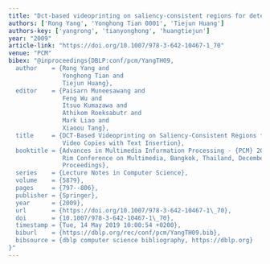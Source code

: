```yaml
---
title: "Dct-based videoprinting on saliency-consistent regions for detecting video copies with text insertion"
authors: ['Rong Yang', 'Yonghong Tian 0001', 'Tiejun Huang']
authors-key: ['yangrong', 'tianyonghong', 'huangtiejun']
year: "2009"
article-link: "https://doi.org/10.1007/978-3-642-10467-1_70"
venue: "PCM"
bibex: "@inproceedings{DBLP:conf/pcm/YangTH09,
  author    = {Rong Yang and
               Yonghong Tian and
               Tiejun Huang},
  editor    = {Paisarn Muneesawang and
               Feng Wu and
               Itsuo Kumazawa and
               Athikom Roeksabutr and
               Mark Liao and
               Xiaoou Tang},
  title     = {DCT-Based Videoprinting on Saliency-Consistent Regions for Detecting
               Video Copies with Text Insertion},
  booktitle = {Advances in Multimedia Information Processing - {PCM} 2009, 10th Pacific
               Rim Conference on Multimedia, Bangkok, Thailand, December 15-18, 2009
               Proceedings},
  series    = {Lecture Notes in Computer Science},
  volume    = {5879},
  pages     = {797--806},
  publisher = {Springer},
  year      = {2009},
  url       = {https://doi.org/10.1007/978-3-642-10467-1\_70},
  doi       = {10.1007/978-3-642-10467-1\_70},
  timestamp = {Tue, 14 May 2019 10:00:54 +0200},
  biburl    = {https://dblp.org/rec/conf/pcm/YangTH09.bib},
  bibsource = {dblp computer science bibliography, https://dblp.org}
}"
---
```

